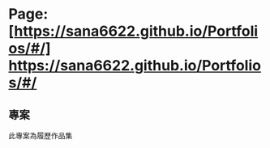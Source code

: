 # Page: [https://sana6622.github.io/Portfolios/#/] https://sana6622.github.io/Portfolios/#/



## 專案
此專案為履歷作品集


